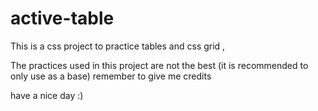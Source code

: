 # active-table
This is a css project to practice tables and css grid ,

The practices used in this project are not the best (it is recommended to only use as a base)
remember to give me credits

have a nice day :)
